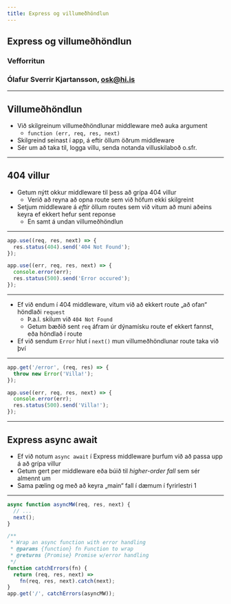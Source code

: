 ```yaml
---
title: Express og villumeðhöndlun
---
```


## Express og villumeðhöndlun

### Vefforritun

### Ólafur Sverrir Kjartansson, [osk@hi.is](mailto:osk@hi.is)

---

## Villumeðhöndlun

* Við skilgreinum villumeðhöndlunar middleware með auka argument
  * `function (err, req, res, next)`
* Skilgreind seinast í app, á eftir öllum öðrum middleware
* Sér um að taka til, logga villu, senda notanda villuskilaboð o.sfr.

***

## 404 villur

* Getum nýtt okkur middleware til þess að grípa 404 villur
  * Verið að reyna að opna route sem við höfum ekki skilgreint
* Setjum middleware á _eftir_ öllum routes sem við vitum að muni aðeins keyra ef ekkert hefur sent reponse
  * En samt á undan villumeðhöndlun

***

<!-- eslint-disable no-unused-vars, no-undef -->

```javascript
app.use((req, res, next) => {
  res.status(404).send('404 Not Found');
});

app.use((err, req, res, next) => {
  console.error(err);
  res.status(500).send('Error occured');
});
```

***

* Ef við endum í 404 middleware, vitum við að ekkert route „að ofan“ höndlaði `request`
  * Þ.a.l. skilum við `404 Not Found`
  * Getum bæðið sent `req` áfram úr dýnamísku route ef ekkert fannst, eða höndlað í route
* Ef við sendum `Error` hlut í `next()` mun villumeðhöndlunar route taka við því

***

<!-- eslint-disable no-unused-vars, no-undef -->

```javascript
app.get('/error', (req, res) => {
  throw new Error('Villa!');
});

app.use((err, req, res, next) => {
  console.error(err);
  res.status(500).send('Villa!');
});
```

---

## Express async await

* Ef við notum `async await` í Express middleware þurfum við að passa upp á að grípa villur
* Getum gert per middleware eða búið til _higher-order fall_ sem sér almennt um
* Sama pæling og með að keyra „main“ fall í dæmum í fyrirlestri 1

***

<!-- eslint-disable no-undef, implicit-arrow-linebreak -->

```javascript
async function asyncMW(req, res, next) {
  // ...
  next();
}

/**
 * Wrap an async function with error handling
 * @params {function} fn Function to wrap
 * @returns {Promise} Promise w/error handling
 */
function catchErrors(fn) {
  return (req, res, next) =>
    fn(req, res, next).catch(next);
}
app.get('/', catchErrors(asyncMW));
```

